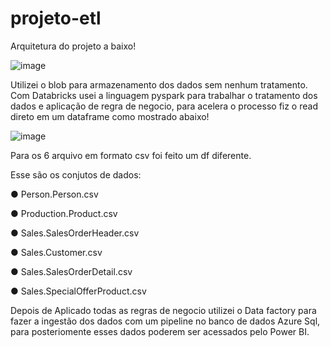 # projeto-etl

Arquitetura do projeto a baixo!

![image](https://user-images.githubusercontent.com/121688647/233818620-6f90bffe-3255-4ef1-935d-93f1764bf1bf.png)


Utilizei o blob para armazenamento dos dados sem nenhum tratamento.
Com Databricks usei a linguagem pyspark para trabalhar o tratamento dos dados e aplicação de regra de negocio, para acelera o processo fiz o read direto em um dataframe como mostrado abaixo!

![image](https://user-images.githubusercontent.com/121688647/233819020-16103320-6213-4f5c-9b64-2603bd075819.png)

Para os 6 arquivo em formato csv foi feito um df diferente.


Esse são os conjutos de dados:


● Person.Person.csv

● Production.Product.csv

● Sales.SalesOrderHeader.csv

● Sales.Customer.csv

● Sales.SalesOrderDetail.csv

● Sales.SpecialOfferProduct.csv


Depois de Aplicado todas as regras de negocio utilizei o Data factory para fazer a ingestão dos dados com um pipeline no banco de dados Azure Sql, para posteriomente esses dados poderem ser acessados pelo Power BI.
